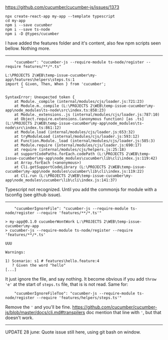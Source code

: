 https://github.com/cucumber/cucumber-js/issues/1373

```shell script
npx create-react-app my-app --template typescript
cd my-app
npm i --save cucumber
npm i --save ts-node
npm i -D @types/cucumber
```
I have added the features folder and it's content, also few npm scripts seen bellow. Nothing more.

---

```
    "cucumber": "cucumber-js --require-module ts-node/register --require features/**/*.ts"
```

```
L:\PROJECTS 2\WEB\temp-issue-cucumber\my-app\features\helpers\steps.ts:1
import { Given, Then, When } from 'cucumber';
       ^

SyntaxError: Unexpected token {
    at Module._compile (internal/modules/cjs/loader.js:721:23)
    at Module.m._compile (L:\PROJECTS 2\WEB\temp-issue-cucumber\my-app\node_modules\ts-node\src\index.ts:858:23)
    at Module._extensions..js (internal/modules/cjs/loader.js:787:10)
    at Object.require.extensions.(anonymous function) [as .ts] (L:\PROJECTS 2\WEB\temp-issue-cucumber\my-app\node_modules\ts-node\src\index.ts:861:12)
    at Module.load (internal/modules/cjs/loader.js:653:32)
    at tryModuleLoad (internal/modules/cjs/loader.js:593:12)
    at Function.Module._load (internal/modules/cjs/loader.js:585:3)
    at Module.require (internal/modules/cjs/loader.js:690:17)
    at require (internal/modules/cjs/helpers.js:25:18)
    at supportCodePaths.forEach.codePath (L:\PROJECTS 2\WEB\temp-issue-cucumber\my-app\node_modules\cucumber\lib\cli\index.js:119:42)
    at Array.forEach (<anonymous>)
    at Cli.getSupportCodeLibrary (L:\PROJECTS 2\WEB\temp-issue-cucumber\my-app\node_modules\cucumber\lib\cli\index.js:119:22)
    at Cli.run (L:\PROJECTS 2\WEB\temp-issue-cucumber\my-app\node_modules\cucumber\lib\cli\index.js:141:37)
```
Typescript not recognized. Until you add the commonjs for module with a tsconfig (see github issue).

---

```
    "cucumberIgnoreFile": "cucumber-js --require-module ts-node/register --require 'features/**/*.ts'"
```

```
> my-app@0.1.0 cucumberWontWork L:\PROJECTS 2\WEB\temp-issue-cucumber\my-app
> cucumber-js --require-module ts-node/register --require 'features/**/*.ts'

UUU

Warnings:

1) Scenario: s1 # features\hello.feature:4
   ? Given the word "hello"
[...]
```
It just ignore the file, and say nothing. It become obvious if you add `throw 'e'` at the start of `steps.ts` file, that is is not read.
Same for:
```
    "cucumberIgnoreFileToo": "cucumber-js --require-module ts-node/register --require 'features/helpers/steps.ts'"
```
Remove the `'` and you'll be fine. https://github.com/cucumber/cucumber-js/blob/master/docs/cli.md#transpilers doc mention
that line with `'`, but that doesn't work.

----
UPDATE 28 june: Quote issue still here, using git bash on window.
